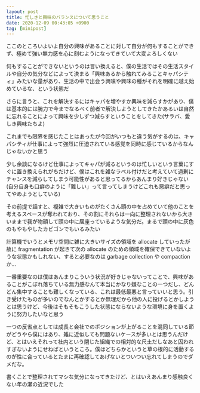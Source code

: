 ```yaml
---
layout: post
title: 忙しさと興味のバランスについて思うこと
date: 2020-12-09 00:43:05 +0900
tag: [minipost]
---
```


ここのところいよいよ自分の興味があることに対して自分が何もすることができず、極めて強い無力感を心に刻むようになってきていて大変よろしくない

何もすることができないというのは言い換えると、僕の生活ではその生活スタイルや自分の気分などによって決まる「興味あるから触れてみることキャパシティ」みたいな量があり、生活の中で出会う興味や興味の種がそれを明確に越え始めているな、という状態だ

さらに言うと、これを解決するにはキャパを増やすか興味を減らすかがあり、僕は基本的には腕力で今までなるべく前者で解決しようとしてきたかあるいは自然に忘れることによって興味を少しずつ減らすということをしてきた(サラバ、愛しき興味たちよ)

これまでも限界を感じたことはあったが今回がいつもと違う気がするのは、キャパシティが仕事によって強烈に圧迫されている感覚を同時に感じているからなんじゃないかと思う

少し余談になるけど仕事によってキャパが減るというのは忙しいという言葉にすぐに置き換えられがちだけど、僕はこれを雑なラベル付けだと考えていて過剰にチャンスを減らしてしまう可能性があると思ってるからあんまり好きじゃない(自分自身も口癖のように「難しい」って言ってしまうけどこれも悪癖だと思ってやめようとしている)

その前提で話すと、複雑で大きいものがたくさん頭の中を占めていて他のことを考えるスペースが奪われており、その割にそれらは一向に整理されないから大きいままで我が物顔して頭の中に居座っているような気分だ。まるで頭の中に灰色のもやもやしたカビゴンでもいるみたい

計算機でいうとメモリ空間に雑に大きいサイズの領域を allocate していったが故に fragmentation が起きて次の allocate のための領域を確保できていないような状態かもしれない、すると必要なのは garbage collection や compaction か...

一番重要なのは僕はあんまりこういう状況が好きじゃないってことで、興味があることがこぼれ落ちている無力感なんて本当にかなり嫌なことの一つだし、どんどん集中することも難しくなっている、これは最低最悪と言っていいと思う。引き受けたものが多いのでなんとかするとか無理だから他の人に投げるとかしようとは思うけど、今後はそもそもこうした状態にならないような環境に身を置くように努力したいなと思う

一つの反省点としては成長と会社でのポジションが上がることを混同している節がどうやら僕にはあり、雑に近似しても問題ないケースが多いとは思うんだけど、とはいえそれって社内という閉じた組織での相対的な尺土だしなあと囚われすぎないようにせねばというところ。僕はどちらかというと草の根的に活動するのが性に合っているとたまに再確認してあげないとついつい忘れてしまうのでダメだな。

書くことで整理されてマシな気分になってきたけど、とはいえあんまり感触良くない年の瀬の近況でした
